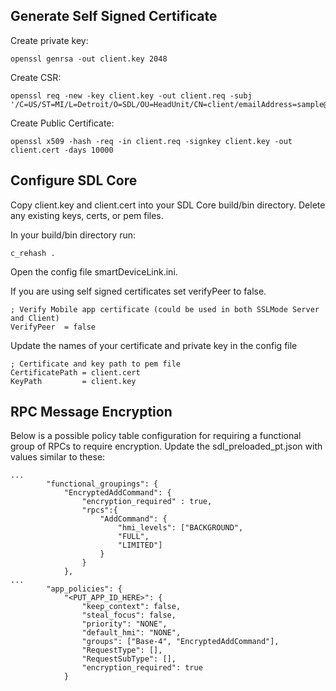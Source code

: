## Generate Self Signed Certificate

Create private key:
```
openssl genrsa -out client.key 2048
```

Create CSR:
```
openssl req -new -key client.key -out client.req -subj '/C=US/ST=MI/L=Detroit/O=SDL/OU=HeadUnit/CN=client/emailAddress=sample@sdl.com'
```

Create Public Certificate:
```
openssl x509 -hash -req -in client.req -signkey client.key -out client.cert -days 10000
```

## Configure SDL Core

Copy client.key and client.cert into your SDL Core build/bin directory. Delete any existing keys, certs, or pem files.

In your build/bin directory run:
```
c_rehash .
```

Open the config file smartDeviceLink.ini.

If you are using self signed certificates set verifyPeer to false.
```
; Verify Mobile app certificate (could be used in both SSLMode Server and Client)
VerifyPeer  = false
```

Update the names of your certificate and private key in the config file
```
; Certificate and key path to pem file
CertificatePath = client.cert
KeyPath         = client.key
```

## RPC Message Encryption

Below is a possible policy table configuration for requiring a functional group of RPCs to require encryption. Update the sdl_preloaded_pt.json with values similar to these:

```
...
        "functional_groupings": {
            "EncryptedAddCommand": {
                "encryption_required" : true,
                "rpcs":{
                    "AddCommand": {
                        "hmi_levels": ["BACKGROUND",
                        "FULL",
                        "LIMITED"]
                    }
                }
            },
...
        "app_policies": {
            "<PUT_APP_ID_HERE>": {
                "keep_context": false,
                "steal_focus": false,
                "priority": "NONE",
                "default_hmi": "NONE",
                "groups": ["Base-4", "EncryptedAddCommand"],
                "RequestType": [],
                "RequestSubType": [],
                "encryption_required": true
            }
```

